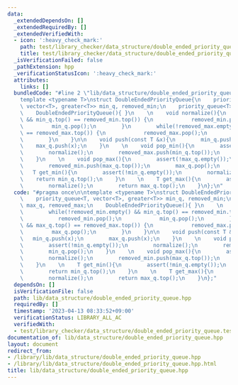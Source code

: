 ```yaml
---
data:
  _extendedDependsOn: []
  _extendedRequiredBy: []
  _extendedVerifiedWith:
  - icon: ':heavy_check_mark:'
    path: test/library_checker/data_structure/double_ended_priority_queue.test.cpp
    title: test/library_checker/data_structure/double_ended_priority_queue.test.cpp
  _isVerificationFailed: false
  _pathExtension: hpp
  _verificationStatusIcon: ':heavy_check_mark:'
  attributes:
    links: []
  bundledCode: "#line 2 \"lib/data_structure/double_ended_priority_queue.hpp\"\n\n\
    template <typename T>\nstruct DoubleEndedPriorityQueue{\n    priority_queue<T,\
    \ vector<T>, greater<T>> min_q, removed_min;\n    priority_queue<T> max_q, removed_max;\n\
    \    DoubleEndedPriorityQueue(){ }\n    \n    void normalize(){\n        while(!removed_min.empty()\
    \ && min_q.top() == removed_min.top()) {\n            removed_min.pop();\n   \
    \         min_q.pop();\n        }\n        while(!removed_max.empty() && max_q.top()\
    \ == removed_max.top()) {\n            removed_max.pop();\n            max_q.pop();\n\
    \        }\n    }\n\n    void push(const T &x){\n        min_q.push(x);\n    \
    \    max_q.push(x);\n    }\n    \n    void pop_min(){\n        assert(!min_q.empty());\n\
    \        normalize();\n        removed_max.push(min_q.top());\n        min_q.pop();\n\
    \    }\n    \n    void pop_max(){\n        assert(!max_q.empty());\n        normalize();\n\
    \        removed_min.push(max_q.top());\n        max_q.pop();\n    }\n    \n \
    \   T get_min(){\n        assert(!min_q.empty());\n        normalize();\n    \
    \    return min_q.top();\n    }\n    \n    T get_max(){\n        assert(!max_q.empty());\n\
    \        normalize();\n        return max_q.top();\n    }\n};\n"
  code: "#pragma once\n\ntemplate <typename T>\nstruct DoubleEndedPriorityQueue{\n\
    \    priority_queue<T, vector<T>, greater<T>> min_q, removed_min;\n    priority_queue<T>\
    \ max_q, removed_max;\n    DoubleEndedPriorityQueue(){ }\n    \n    void normalize(){\n\
    \        while(!removed_min.empty() && min_q.top() == removed_min.top()) {\n \
    \           removed_min.pop();\n            min_q.pop();\n        }\n        while(!removed_max.empty()\
    \ && max_q.top() == removed_max.top()) {\n            removed_max.pop();\n   \
    \         max_q.pop();\n        }\n    }\n\n    void push(const T &x){\n     \
    \   min_q.push(x);\n        max_q.push(x);\n    }\n    \n    void pop_min(){\n\
    \        assert(!min_q.empty());\n        normalize();\n        removed_max.push(min_q.top());\n\
    \        min_q.pop();\n    }\n    \n    void pop_max(){\n        assert(!max_q.empty());\n\
    \        normalize();\n        removed_min.push(max_q.top());\n        max_q.pop();\n\
    \    }\n    \n    T get_min(){\n        assert(!min_q.empty());\n        normalize();\n\
    \        return min_q.top();\n    }\n    \n    T get_max(){\n        assert(!max_q.empty());\n\
    \        normalize();\n        return max_q.top();\n    }\n};"
  dependsOn: []
  isVerificationFile: false
  path: lib/data_structure/double_ended_priority_queue.hpp
  requiredBy: []
  timestamp: '2023-04-13 08:33:52+09:00'
  verificationStatus: LIBRARY_ALL_AC
  verifiedWith:
  - test/library_checker/data_structure/double_ended_priority_queue.test.cpp
documentation_of: lib/data_structure/double_ended_priority_queue.hpp
layout: document
redirect_from:
- /library/lib/data_structure/double_ended_priority_queue.hpp
- /library/lib/data_structure/double_ended_priority_queue.hpp.html
title: lib/data_structure/double_ended_priority_queue.hpp
---
```

